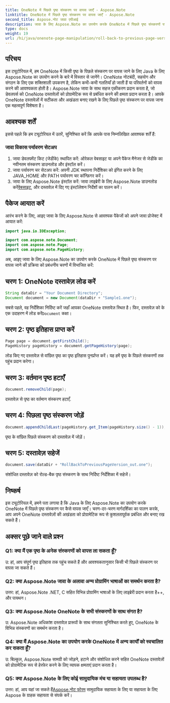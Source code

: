 ```yaml
---
title: OneNote में पिछले पृष्ठ संस्करण पर वापस जाएँ - Aspose.Note
linktitle: OneNote में पिछले पृष्ठ संस्करण पर वापस जाएँ - Aspose.Note
second_title: Aspose.नोट जावा एपीआई
description: जावा के लिए Aspose.Note का उपयोग करके OneNote में पिछले पृष्ठ संस्करणों पर वापस जाने का तरीका जानें। कुशल दस्तावेज़ प्रबंधन के लिए इस चरण-दर-चरण मार्गदर्शिका का पालन करें।
type: docs
weight: 19
url: /hi/java/onenote-page-manipulation/roll-back-to-previous-page-version/
---
```

## परिचय

इस ट्यूटोरियल में, हम OneNote में किसी पृष्ठ के पिछले संस्करण पर वापस जाने के लिए Java के लिए Aspose.Note का उपयोग करने के बारे में विस्तार से जानेंगे। OneNote नोटबंदी, सहयोग और संगठन के लिए एक शक्तिशाली उपकरण है, लेकिन कभी-कभी गलतियाँ हो जाती हैं या परिवर्तनों को वापस करने की आवश्यकता होती है। Aspose.Note जावा के साथ सहज एकीकरण प्रदान करता है, जो डेवलपर्स को OneNote दस्तावेज़ों को प्रोग्रामेटिक रूप से प्रबंधित करने की क्षमता प्रदान करता है। आपके OneNote दस्तावेज़ों में सटीकता और अखंडता बनाए रखने के लिए पिछले पृष्ठ संस्करण पर वापस जाना एक महत्वपूर्ण विशेषता है।

## आवश्यक शर्तें

इससे पहले कि हम ट्यूटोरियल में उतरें, सुनिश्चित करें कि आपके पास निम्नलिखित आवश्यक शर्तें हैं:

### जावा विकास पर्यावरण सेटअप
1. जावा डेवलपमेंट किट (जेडीके) स्थापित करें: ओरेकल वेबसाइट या अपने पैकेज मैनेजर से जेडीके का नवीनतम संस्करण डाउनलोड और इंस्टॉल करें।
2. जावा पर्यावरण चर सेटअप करें: अपनी JDK स्थापना निर्देशिका को इंगित करने के लिए JAVA_HOME और PATH पर्यावरण चर कॉन्फ़िगर करें।
3.  जावा के लिए Aspose.Note इंस्टॉल करें: जावा लाइब्रेरी के लिए Aspose.Note डाउनलोड करें[वेबसाइट](https://purchase.aspose.com/buy), और दस्तावेज़ में दिए गए इंस्टॉलेशन निर्देशों का पालन करें।

## पैकेज आयात करें

आरंभ करने के लिए, आइए जावा के लिए Aspose.Note से आवश्यक पैकेजों को अपने जावा प्रोजेक्ट में आयात करें:

```java
import java.io.IOException;

import com.aspose.note.Document;
import com.aspose.note.Page;
import com.aspose.note.PageHistory;
```

अब, आइए जावा के लिए Aspose.Note का उपयोग करके OneNote में पिछले पृष्ठ संस्करण पर वापस जाने की प्रक्रिया को प्रबंधनीय चरणों में विभाजित करें:

## चरण 1: OneNote दस्तावेज़ लोड करें
```java
String dataDir = "Your Document Directory";
Document document = new Document(dataDir + "Sample1.one");
```
 सबसे पहले, वह निर्देशिका निर्दिष्ट करें जहाँ आपका OneNote दस्तावेज़ स्थित है। फिर, दस्तावेज़ को के एक उदाहरण में लोड करें`Document` कक्षा।

## चरण 2: पृष्ठ इतिहास प्राप्त करें
```java
Page page = document.getFirstChild();
PageHistory pageHistory = document.getPageHistory(page);
```
लोड किए गए दस्तावेज़ से वांछित पृष्ठ का पृष्ठ इतिहास पुनर्प्राप्त करें। यह हमें पृष्ठ के पिछले संस्करणों तक पहुंच प्रदान करेगा।

## चरण 3: वर्तमान पृष्ठ हटाएँ
```java
document.removeChild(page);
```
दस्तावेज़ से पृष्ठ का वर्तमान संस्करण हटाएँ.

## चरण 4: पिछला पृष्ठ संस्करण जोड़ें
```java
document.appendChildLast(pageHistory.get_Item(pageHistory.size() - 1));
```
पृष्ठ के वांछित पिछले संस्करण को दस्तावेज़ में जोड़ें।

## चरण 5: दस्तावेज़ सहेजें
```java
document.save(dataDir + "RollBackToPreviousPageVersion_out.one");
```
संशोधित दस्तावेज़ को रोल्ड-बैक पृष्ठ संस्करण के साथ निर्दिष्ट निर्देशिका में सहेजें।

## निष्कर्ष

इस ट्यूटोरियल में, हमने पता लगाया है कि Java के लिए Aspose.Note का उपयोग करके OneNote में पिछले पृष्ठ संस्करण पर कैसे वापस जाएँ। चरण-दर-चरण मार्गदर्शिका का पालन करके, आप अपने OneNote दस्तावेज़ों की अखंडता को प्रोग्रामेटिक रूप से कुशलतापूर्वक प्रबंधित और बनाए रख सकते हैं।

## अक्सर पूछे जाने वाले प्रश्न

### Q1: क्या मैं एक पृष्ठ के अनेक संस्करणों को वापस ला सकता हूँ?

उ: हां, आप संपूर्ण पृष्ठ इतिहास तक पहुंच सकते हैं और आवश्यकतानुसार किसी भी पिछले संस्करण पर वापस जा सकते हैं।

### Q2: क्या Aspose.Note जावा के अलावा अन्य प्रोग्रामिंग भाषाओं का समर्थन करता है?

उत्तर: हां, Aspose.Note .NET, C सहित विभिन्न प्रोग्रामिंग भाषाओं के लिए लाइब्रेरी प्रदान करता है++, और पायथन।

### Q3: क्या Aspose.Note OneNote के सभी संस्करणों के साथ संगत है?

उ: Aspose.Note अधिकांश दस्तावेज़ प्रारूपों के साथ संगतता सुनिश्चित करते हुए, OneNote के विभिन्न संस्करणों का समर्थन करता है।

### Q4: क्या मैं Aspose.Note का उपयोग करके OneNote में अन्य कार्यों को स्वचालित कर सकता हूँ?

उ: बिल्कुल, Aspose.Note सामग्री को जोड़ने, हटाने और संशोधित करने सहित OneNote दस्तावेज़ों को प्रोग्रामेटिक रूप से हेरफेर करने के लिए व्यापक क्षमताएं प्रदान करता है।

### Q5: क्या Aspose.Note के लिए कोई सामुदायिक मंच या सहायता उपलब्ध है?

 उत्तर: हां, आप यहां जा सकते हैं[Aspose.नोट फोरम](https://forum.aspose.com/c/note/28) सामुदायिक सहायता के लिए या सहायता के लिए Aspose के ग्राहक सहायता से संपर्क करें।